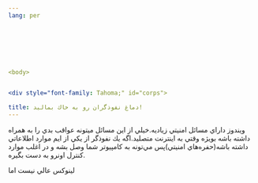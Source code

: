 ```yaml
---
lang: per



  
  


<body>


<div style="font-family: Tahoma;" id="corps">

title: دماغ نفوذگران رو به خاك بماليد!
---
```


ويندوز داراي مسائل امنيتي زياديه.خيلي از اين مسائل ميتونه عواقب بدي را
به همراه داشته باشه بويژه وقتي به اينترنت متصليد.اگه يك نفوذگر از يكي
از ايم موارد اطلاعاتي داشته باشه(حفره&zwnj;هاي امنيتي)پس مي&zwnj;تونه
به كامپيوتر شما وصل بشه و در اغلب موارد كنترل اونرو به دست بگيره.<br />

لينوكس عالي نيست اما





